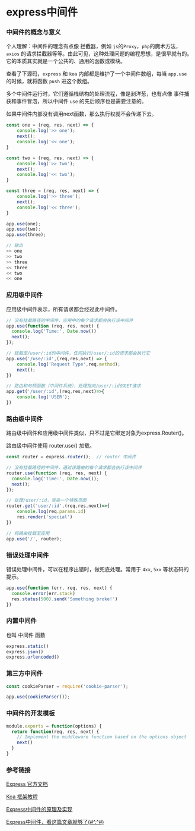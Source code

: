 # express中间件

### 中间件的概念与意义

个人理解：中间件的理念有点像 拦截器，例如 `js`的`Proxy`，`php`的魔术方法，`axios` 的请求拦截器等等。由此可见，这种处理问题的编程思想，是很早就有的。它的本质其实就是一个公共的、通用的函数或模块。

查看了下源码，`express` 和 `koa` 内部都是维护了一个中间件数组，每当 `app.use` 的时候，就将函数 `push` 进这个数组。

多个中间件运行时，它们遵循栈结构的处理流程，像是剥洋葱，也有点像 事件捕获和事件冒泡，所以中间件 `use` 的先后顺序也是需要注意的。

如果中间件内部没有调用next函数，那么执行权就不会传递下去。

``` javascript
const one = (req, res, next) => {
    console.log('>> one');
    next();
    console.log('<< one');
}

const two = (req, res, next) => {
    console.log('>> two');
    next();
    console.log('<< two');
}

const three = (req, res, next) => {
    console.log('>> three');
    next();
    console.log('<< three');
}

app.use(one);
app.use(two);
app.use(three);

// 输出
>> one
>> two
>> three
<< three
<< two
<< one
```

### 应用级中间件

应用级中间件表示，所有请求都会经过此中间件。

``` javascript
// 没有挂载路径的中间件，应用中的每个请求都会执行该中间件
app.use(function (req, res, next) {
  console.log('Time:', Date.now())
  next();
});

// 挂载至/user/:id的中间件，任何执行/user/:id的请求都会执行它
app.use('/use/:id',(req,res,next) => {
    console.log('Request Type',req.method);
    next();
})

// 路由和句柄函数（中间件系统），处理指向/user/:id的GET请求
app.get('/user/:id',(req,res,next)=>{
    console.log('USER');
})
```

### 路由级中间件

路由级中间件和应用级中间件类似，只不过是它绑定对象为express.Router()。

路由级中间件使用 router.use() 加载。

``` javascript
const router = express.router();  // router 中间件

// 没有挂载路径的中间件，通过该路由的每个请求都会执行该中间件
router.use(function (req, res, next) {
  console.log('Time:', Date.now());
  next();
});

// 处理/user/:id，渲染一个特殊页面
router.get('user/:id',(req,res,next)=>{
    console.log(req.params.id)
    res.render('special')
})

// 将路由挂载至应用
app.use('/', router);
```

### 错误处理中间件

错误处理中间件，可以在程序出错时，做兜底处理。常用于 `4xx`, `5xx` 等状态码的提示。

``` javascript  
app.use(function (err, req, res, next) {
  console.error(err.stack)
  res.status(500).send('Something broke!')
})
```

### 内置中间件

也叫 中间件 函数

``` javascript
express.static()
express.json()
express.urlencoded()
```

### 第三方中间件
``` javascript
const cookieParser = require('cookie-parser');

app.use(cookieParser());
```

### 中间件的开发模板
``` javascript
module.exports = function(options) {
  return function(req, res, next) {
    // Implement the middleware function based on the options object
    next()
  }
}
```

### 参考链接

[Express 官方文档](http://www.expressjs.com.cn/4x/api.html)

[Koa 框架教程](http://www.ruanyifeng.com/blog/2017/08/koa.html)

[Express中间件的原理及实现](https://www.jianshu.com/p/797a4e38fe77)

[Express中间件，看这篇文章就够了(#^.^#)](https://www.cnblogs.com/okaychen/p/8057204.html)